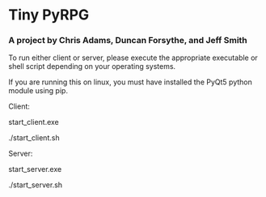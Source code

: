 # Tiny PyRPG
### A project by Chris Adams, Duncan Forsythe, and Jeff Smith

To run either client or server, please execute the appropriate executable or shell script depending on your operating systems.

If you are running this on linux, you must have installed the PyQt5 python module using pip.

Client:

start_client.exe

./start_client.sh

Server:

start_server.exe

./start_server.sh
